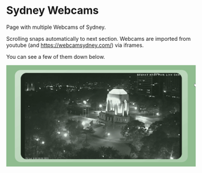 # Sydney Webcams
Page with multiple Webcams of Sydney. 

Scrolling snaps automatically to next section.
Webcams are imported from youtube (and https://webcamsydney.com/) via iframes.


You can see a few of them down below.


![Alt Text](https://github.com/CruseoGithub/sydney_webcams/blob/master/screenshots/screencast.gif)

